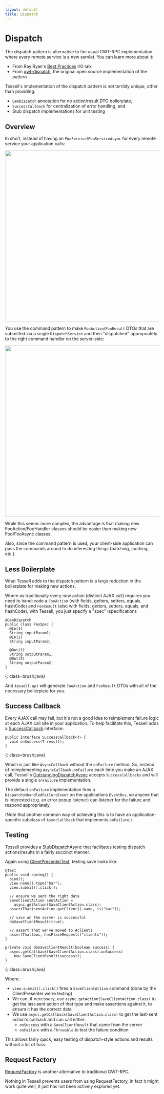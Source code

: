 ```yaml
---
layout: default
title: Dispatch
---
```


Dispatch
========

The dispatch pattern is alternative to the usual GWT-RPC implementation where every remote service is a new servlet. You can learn more about it:

* From Ray Ryan's [Best Practices](http://www.google.com/events/io/2009/sessions/GoogleWebToolkitBestPractices.html) I/O talk
* From [gwt-dispatch](http://code.google.com/p/gwt-dispatch/), the original open source implementation of the pattern

Tessell's implementation of the dispatch pattern is not terribly unique, other than providing:

* `GenDispatch` annotation for no action/result DTO boilerplate,
* `SuccessCallback` for centralization of error handling, and
* Stub dispatch implementations for unit testing

Overview
--------

In short, instead of having an `FooService`/`FooServiceAsync` for every remote service your application calls:

<img src="/images/dispatch-rpc.png" style="width: 40em;"/>

You use the command pattern to make `FooAction`/`FooResult` DTOs that are submitted via a single `DispatchService` and then "dispatched" appropriately to the right command handler on the server-side:

<img src="/images/dispatch-new.png" style="width: 40em;"/>

While this seems more complex, the advantage is that making new FooAction/FooHandler classes should be easier than making new Foo/FooAsync classes.

Also, since the command pattern is used, your client-side application can pass the commands around to do interesting things (batching, caching, etc.).

Less Boilerplate
----------------

What Tessell adds to the dispatch pattern is a large reduction in the boilerplate for making new actions.

Where as traditionally every new action (distinct AJAX call) requires you need to hand-code a `FooAction` (with fields, getters, setters, equals, hashCode) and `FooResult` (also with fields, getters, setters, equals, and hashCode), with Tessell, you just specify a "spec" (specification):

    @GenDispatch
    public class FooSpec {
      @In(1)
      String inputParam1;
      @In(2)
      String inputParam2;

      @Out(1)
      String outputParam1;
      @Out(2)
      String outputParam2;
    }
{: class=brush:java}

And `tessell-apt` will generate `FooAction` and `FooResult` DTOs with all of the necessary boilerplate for you.
     
Success Callback
----------------

Every AJAX call may fail, but it's not a good idea to reimplement failure logic at each AJAX call site in your application. To help facilitate this, Tessell adds a [SuccessCallback][SuccessCallback] interface:

    public interface SuccessCallback<T> {
      void onSuccess(T result);
    }
{: class=brush:java}

Which is just like `AsyncCallback` without the `onFailure` method. So, instead of reimplementing `AsyncCallback.onFailure` each time you make an AJAX call, Tessell's [OutstandingDispatchAysnc][OutstandingDispatchAysnc] accepts `SuccessCallbacks` and will provide a single `onFailure` implementation.

The default `onFailure` implementation fires a `DispatchUnhandledFailureEvent` on the applications `EventBus`, so anyone that is interested (e.g. an error popup listener) can listener for the failure and respond appropriately.

(Note that another common way of achieving this is to have an application-specific subclass of `AsyncCallback` that implements `onFailure`.)

Testing
-------

Tessell provides a [StubDispatchAsync][StubDispatchAsync] that facilitates testing dispatch actions/results in a fairly succinct manner.

Again using [ClientPresenterTest][ClientPresenterTest], testing save looks like:

    @Test
    public void saving() {
      bind();
      view.name().type("bar");
      view.submit().click();

      // ensure we sent the right data
      SaveClientAction sentAction =
        async.getAction(SaveClientAction.class);
      assertThat(sentAction.getClient().name, is("bar"));

      // save on the server is successful
      doSaveClientResult(true);

      // assert that we've moved to #clients
      assertThat(bus, hasPlaceRequests("clients"));
    }

    private void doSaveClientResult(boolean success) {
      async.getCallback(SaveClientAction.class).onSuccess(
        new SaveClientResult(success));
    }
{: class=brush:java}

Where:

* `view.submit().click()` fires a `SaveClientAction` command (done by the ClientPresenter we're testing)
* We can, if necessary, use `async.getAction(SaveClientAction.class)` to get the last-sent action of that type and make assertions against it, to ensure it has the correct data
* We use `async.getCallback(SaveClientAction.class)` to get the last-sent action's callback and can call either:
  * `onSuccess` with a `SaveClientResult` that came from the server
  * `onFailure` with a `Throwable` to test the failure condition

This allows fairly quick, easy testing of dispatch-style actions and results without a lot of fuss.

Request Factory
---------------

[RequestFactory](http://code.google.com/webtoolkit/doc/latest/DevGuideRequestFactory.html) is another alternative to traditional GWT-RPC.

Nothing in Tessell prevents users from using RequestFactory, in fact it might work quite well, it just has not been actively explored yet.



[SuccessCallback]: https://github.com/stephenh/tessell/blob/master/user/src/main/java/org/tessell/dispatch/client/SuccessCallback.java

[OutstandingDispatchAysnc]: https://github.com/stephenh/tessell/blob/master/user/src/main/java/org/tessell/dispatch/client/util/OutstandingDispatchAsync.java

[StubDispatchAsync]: https://github.com/stephenh/tessell/blob/master/user/src/main/java/org/tessell/dispatch/client/StubDispatchAsync.java

[ClientPresenterTest]: https://github.com/stephenh/gwt-hack/blob/master/src/test/java/com/bizo/gwthack/client/presenters/ClientPresenterTest.java
